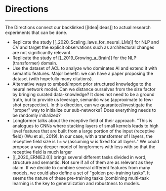 # Directions
---

The Directions connect our backlinked [[Idea|ideas]] to actual research experiments that can be done.

- Replicate the study [[_2020_Scaling_laws_for_neural_LMs]] for NLP and CV and target the explicit observations such as architectural changes are not significantly relevant.
- Replicate the study of [[_2019_Growing_a_Brain]] for the NLP (transformer) domain.
- Use the dataset of ACL to analyze who dominates AI and extend it with semantic features. Major benefit: we can have a paper proposing the dataset (with hopefully many citations).
- Alternative ways to embed/import prior structured knowledge to the neural network model. Can we distance ourselves from the size factor by bringing curated data-knowledge? It does not need to be a ground truth, but to provide us leverage, semantic wise (approximate to few-shot perspective). In this direction, can we guarantee/investigate the "proper" way to initialize our sub-networks? Does everything needs to be randomly initialized?
- Longformer talks about the receptive field of their approach. "This is analogues to CNNs where stacking layers of small kernels leads to high level features that are built from a large portion of the input (receptive field) (Wu et al., 2019). In our case, with a transformer of l layers, the receptive field size is l × w (assuming w is fixed for all layers." We could propose a way deeper model of longformers with less with so that the receptive field is much larger
- [[_2020_ERNIE2.0]] brings several different tasks divided in word, structure and semantic. Not sure if all of them are as relevant as they claim. If we decide to combine several different features from many models, we could also define a set of "golden pre-training tasks". It seems the nature of these pre-training tasks (combining multi-task learning is the key to generalization and robustness to models.